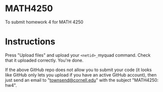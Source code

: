 # MATH4250
To submit homework 4 for MATH 4250


# Instructions 
Press "Upload files" and upload your `<netid>_`myquad command. Check that it uploaded correctly. You're done.  

If the above GitHub repo does not allow you to submit your code (it looks like GitHub only lets you upload if you have an active GitHub account), then just send an email to "townsend@cornell.edu" with the subject "MATH4250: hw4". 
